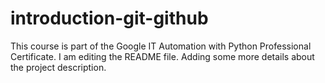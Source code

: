 # introduction-git-github
This course is part of the Google IT Automation with Python Professional Certificate.
I am editing the README file. Adding some more details about the project description.
